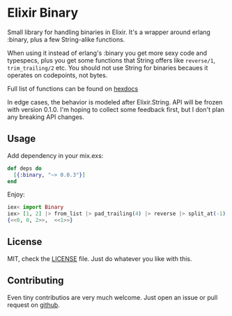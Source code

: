 # Elixir Binary

Small library for handling binaries in Elixir. It's a wrapper around erlang :binary, plus a few String-alike functions.

When using it instead of erlang's :binary you get more sexy code and typespecs, plus you get some functions that String offers
like `reverse/1`, `trim_trailing/2` etc. You should not use String for binaries becaues it operates on codepoints, not bytes.

Full list of functions can be found on [hexdocs](https://hexdocs.pm/binary/Binary.html)

In edge cases, the behavior is modeled after Elixir.String. API will be frozen with version 0.1.0. I'm hoping to collect some
feedback first, but I don't plan any breaking API changes.

## Usage

Add dependency in your mix.exs:

```elixir
def deps do
  [{:binary, "~> 0.0.3"}]
end
```

Enjoy:
```elixir
iex< import Binary
iex> [1, 2] |> from_list |> pad_trailing(4) |> reverse |> split_at(-1)
{<<0, 0, 2>>,  <<1>>}
```

## License

MIT, check the [LICENSE](LICENSE) file. Just do whatever you like with this.

## Contributing

Even tiny contributios are very much welcome. Just open an issue or pull request on [github](https://github.com/comboy/elixir-binary).

